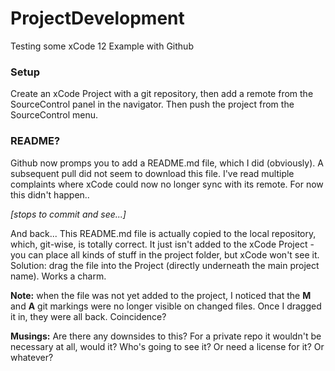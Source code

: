 # ProjectDevelopment
Testing some xCode 12 Example with Github

### Setup
Create an xCode Project with a git repository, then add a remote from the SourceControl panel in the navigator. Then push the project from the SourceControl menu. 

### README?
Github now promps you to add a README.md file, which I did (obviously). A subsequent pull did not seem to download this file. I've read multiple complaints where xCode could now no longer sync with its remote. For now this didn't happen..

*[stops to commit and see...]*

And back... 
This README.md file is actually copied to the local repository, which, git-wise,  is totally correct. It just isn't added to the xCode Project - you can place all kinds of stuff in the project folder, but xCode won't see it. Solution: drag the file into the Project (directly underneath the main project name). Works a charm.

**Note:** when the file was not yet added to the project, I noticed that the **M** and **A** git markings were no longer visible on changed files. Once I dragged it in, they were all back. Coincidence?

**Musings:** Are there any downsides to this? For a private repo it wouldn't be necessary at all, would it? Who's going to see it? Or need a license for it? Or whatever?


